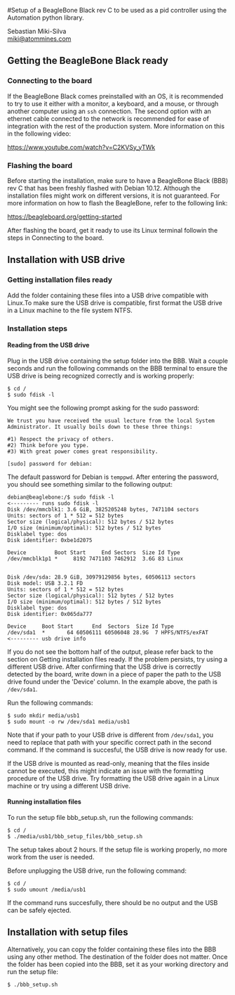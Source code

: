 #Setup of a BeagleBone Black rev C to be used as a pid controller using the Automation python library. 

Sebastian Miki-Silva \
miki@atommines.com


## Getting the BeagleBone Black ready

### Connecting to the board

If the BeagleBone Black comes preinstalled with an OS, it is recommended to try to use it either with a monitor, a 
keyboard, and a mouse, or through another computer using an `ssh` connection. The second option with an ethernet cable 
connected to the network is recommended for ease of integration with the rest of the production system. More information
on this in the following video:

https://www.youtube.com/watch?v=C2KVSy_yTWk


### Flashing the board

Before starting the installation, make sure to have a BeagleBone Black (BBB) rev C that has been freshly flashed with 
Debian 10.12. Although the installation files might work on different versions, it is not guaranteed. For more 
information on how to flash the BeagleBone, refer to the following link:

https://beagleboard.org/getting-started

After flashing the board, get it ready to use its Linux terminal followin the steps in Connecting to the board.



## Installation with USB drive

### Getting installation files ready

Add the folder containing these files into a USB drive compatible with Linux.To make sure the USB drive is compatible, 
first format the USB drive in a Linux machine to the file system NTFS. 


### Installation steps

#### Reading from the USB drive

Plug in the USB drive containing the setup folder into the BBB. Wait a couple seconds and run the following commands on 
the BBB terminal to ensure the USB drive is being recognized correctly and is working properly:

    $ cd /
    $ sudo fdisk -l

You might see the following prompt asking for the sudo password:

    We trust you have received the usual lecture from the local System
    Administrator. It usually boils down to these three things:

    #1) Respect the privacy of others.
    #2) Think before you type.
    #3) With great power comes great responsibility.

    [sudo] password for debian:
    
The default password for Debian is `temppwd`. After entering the password, you should see something similar to the 
following output:
    
    debian@beaglebone:/$ sudo fdisk -l                                        <--------- runs sudo fdisk -l
    Disk /dev/mmcblk1: 3.6 GiB, 3825205248 bytes, 7471104 sectors
    Units: sectors of 1 * 512 = 512 bytes
    Sector size (logical/physical): 512 bytes / 512 bytes
    I/O size (minimum/optimal): 512 bytes / 512 bytes
    Disklabel type: dos
    Disk identifier: 0xbe1d2075
    
    Device         Boot Start     End Sectors  Size Id Type
    /dev/mmcblk1p1 *     8192 7471103 7462912  3.6G 83 Linux
    
    
    Disk /dev/sda: 28.9 GiB, 30979129856 bytes, 60506113 sectors
    Disk model: USB 3.2.1 FD
    Units: sectors of 1 * 512 = 512 bytes
    Sector size (logical/physical): 512 bytes / 512 bytes
    I/O size (minimum/optimal): 512 bytes / 512 bytes
    Disklabel type: dos
    Disk identifier: 0x065da777
    
    Device     Boot Start      End  Sectors  Size Id Type
    /dev/sda1  *       64 60506111 60506048 28.9G  7 HPFS/NTFS/exFAT          <--------- usb drive info

If you do not see the bottom half of the output, please refer back to the section on Getting installation files ready. 
If the problem persists, try using a different USB drive.
After confirming that the USB drive is correctly detected by the board, write down in a piece of paper the path to the 
USB drive found under the 'Device' column. In the example above, the path is `/dev/sda1`. 

Run the following commands:

    $ sudo mkdir media/usb1
    $ sudo mount -o rw /dev/sda1 media/usb1

Note that if your path to your USB drive is different from `/dev/sda1`, you need to replace that path with your specific
correct path in the second command. If the command is succesful, the USB drive is now ready for use.

If the USB drive is mounted as read-only, meaning that the files inside cannot be executed, this might indicate an issue
with the formatting procedure of the USB drive. Try formatting the USB drive again in a Linux machine or try using a 
different USB drive.


#### Running installation files

To run the setup file bbb_setup.sh, run the following commands:

    $ cd /
    $ ./media/usb1/bbb_setup_files/bbb_setup.sh

The setup takes about 2 hours. If the setup file is working properly, no more work from the user is needed. 

Before unplugging the USB drive, run the following command:

    $ cd /
    $ sudo umount /media/usb1

If the command runs succesfully, there should be no output and the USB can be safely ejected. 


## Installation with setup files

Alternatively, you can copy the folder containing these files into the BBB using any other method. The destination of 
the folder does not matter. Once the folder has been copied into the BBB, set it as your working directory and run the 
setup file:

    $ ./bbb_setup.sh